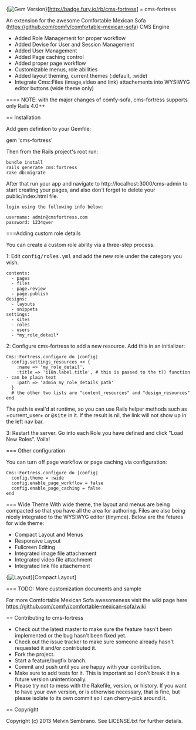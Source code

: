 {<img src="https://badge.fury.io/rb/cms-fortress.png" alt="Gem Version" />}[http://badge.fury.io/rb/cms-fortress]
= cms-fortress

An extension for the awesome Comfortable Mexican Sofa (https://github.com/comfy/comfortable-mexican-sofa) CMS Engine

* Added Role Management for proper workflow
* Added Devise for User and Session Management
* Added User Management
* Added Page caching control
* Added proper page workflow
* Customizable menus, role abilities
* Added layout theming, current themes (:default, :wide)
* Integrate Cms::Files (image,video and link) attachements into WYSIWYG editor buttons (wide theme only)


==== NOTE: with the major changes of comfy-sofa, cms-fortress supports only Rails 4.0++

== Installation

Add gem defintion to your Gemfile:

  gem 'cms-fortress'

Then from the Rails project's root run:

    bundle install
    rails generate cms:fortress
    rake db:migrate

After that run your app and navigate to http://localhost:3000/cms-admin to start creating your pages, and also don't forget to delete your public/index.html file.

    login using the following info below:

    username: admin@cmsfortress.com
    password: 1234qwer

===Adding custom role details

You can create a custom role ability via a three-step process.

1: Edit <tt>config/roles.yml</tt> and add the new role under the category you wish.

    contents:
      - pages
      - files
      - page.review
      - page.publish
    designs:
      - layouts
      - snippets
    settings:
      - sites
      - roles
      - users
      - *my_role_detail*

2: Configure cms-fortress to add a new resource. Add this in an initializer:

    Cms::Fortress.configure do |config|
      config.settings_resources << {
        :name => 'my_role_detail',
        :title => 'i18n.label.title', # this is passed to the t() function - can be plain text
        :path => 'admin_my_role_details_path'
      }
      # the other two lists are "content_resources" and "design_resources"
    end

The path is eval'd at runtime, so you can use Rails helper methods such as
+current_user+ or <tt>@site</tt> in it. If the result is nil, the link will not show up
in the left nav bar.

3: Restart the server. Go into each Role you have defined and click
"Load New Roles". Voila!

=== Other configuration

You can turn off page workflow or page caching via configuration:

    Cms::Fortress.configure do |config|
      config.theme = :wide
      config.enable_page_workflow = false
      config.enable_page_caching = false
    end

=== Wide Theme
With wide theme, the layout and menus are being compacted so that you have all the area for authoring.  Files are also being nicely integrated to the WYSIWYG editor (tinymce).
Below are the fetures for wide theme:

* Compact Layout and Menus
* Responsive Layout
* Fullcreen Editing
* Integrated image file attachement
* Integrated video file attachment
* Integrated link file attachement

{<img src="https://raw.github.com/melvinsembrano/cms-fortress/master/docs/screens/compact-layout-01.png'" alt="Layout" />}[Compact Layout]

=== TODO: More customization documents and sample

For more Comfortable Mexican Sofa awesomeness visit the wiki page here https://github.com/comfy/comfortable-mexican-sofa/wiki

== Contributing to cms-fortress

* Check out the latest master to make sure the feature hasn't been implemented or the bug hasn't been fixed yet.
* Check out the issue tracker to make sure someone already hasn't requested it and/or contributed it.
* Fork the project.
* Start a feature/bugfix branch.
* Commit and push until you are happy with your contribution.
* Make sure to add tests for it. This is important so I don't break it in a future version unintentionally.
* Please try not to mess with the Rakefile, version, or history. If you want to have your own version, or is otherwise necessary, that is fine, but please isolate to its own commit so I can cherry-pick around it.

== Copyright

Copyright (c) 2013 Melvin Sembrano. See LICENSE.txt for
further details.

